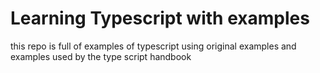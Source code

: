 # Learning Typescript with examples

this repo is full of examples of typescript using original examples and examples used by the type script handbook